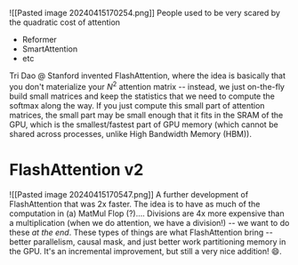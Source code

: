 ![[Pasted image 20240415170254.png]]
People used to be very scared by the quadratic cost of attention
- Reformer
- SmartAttention
- etc

Tri Dao @ Stanford invented FlashAttention, where the idea is basically that you don't materialize your $N^2$ attention matrix -- instead, we just on-the-fly build small matrices and keep the statistics that we need to compute the softmax along the way. If you just compute this small part of attention matrices, the small part may be small enough that it fits in the SRAM of the GPU, which is the smallest/fastest part of GPU memory (which cannot be shared across processes, unlike High Bandwidth Memory (HBM)).


# FlashAttention v2
![[Pasted image 20240415170547.png]]
A further development of FlashAttention that was 2x faster. The idea is to have as much of the computation in (a) MatMul Flop (?).... Divisions are 4x more expensive than a multiplication (when we do attention, we have a division!) -- we want to do these *at the end*. These types of things are what FlashAttention bring -- better parallelism, causal mask, and just better work partitioning memory in the GPU. It's an incremental improvement, but still a very nice addition! 😄.


